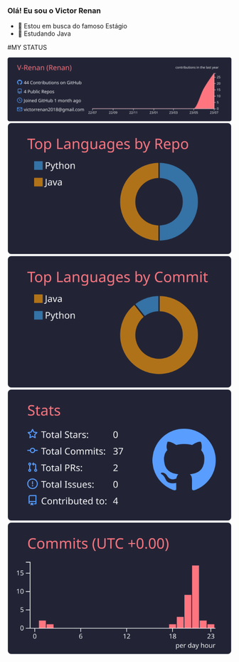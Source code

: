 ### Olá! Eu sou o Victor Renan 

- 🔭 Estou em busca do famoso Estágio
- 🌱 Estudando Java 

#MY STATUS

[![](https://raw.githubusercontent.com/V-Renan/ThicDuck/master/profile-summary-card-output/moonlight/0-profile-details.svg)](https://github.com/vn7n24fzkq/github-profile-summary-cards)
[![](https://raw.githubusercontent.com/V-Renan/ThicDuck/master/profile-summary-card-output/moonlight/1-repos-per-language.svg)](https://github.com/vn7n24fzkq/github-profile-summary-cards) [![](https://raw.githubusercontent.com/V-Renan/ThicDuck/master/profile-summary-card-output/moonlight/2-most-commit-language.svg)](https://github.com/vn7n24fzkq/github-profile-summary-cards)
[![](https://raw.githubusercontent.com/V-Renan/ThicDuck/master/profile-summary-card-output/moonlight/3-stats.svg)](https://github.com/vn7n24fzkq/github-profile-summary-cards) [![](https://raw.githubusercontent.com/V-Renan/ThicDuck/master/profile-summary-card-output/moonlight/4-productive-time.svg)](https://github.com/vn7n24fzkq/github-profile-summary-cards)
